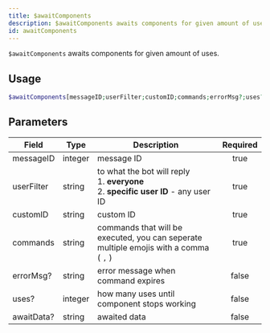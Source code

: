 ```yaml
---
title: $awaitComponents
description: $awaitComponents awaits components for given amount of uses.
id: awaitComponents
---
```


`$awaitComponents` awaits components for given amount of uses.

## Usage

```php
$awaitComponents[messageID;userFilter;customID;commands;errorMsg?;uses?;awaitData?]
```

## Parameters

| Field      | Type    | Description                                                                                    | Required |
|------------|---------|------------------------------------------------------------------------------------------------|:--------:|
| messageID  | integer | message ID                                                                                     |   true   |
| userFilter | string  | to what the bot will reply <br /> 1. **everyone** <br /> 2. **specific user ID** - any user ID |   true   |
| customID   | string  | custom ID                                                                                      |   true   |
| commands   | string  | commands that will be executed, you can seperate multiple emojis with a comma ( `,` )          |   true   |
| errorMsg?  | string  | error message when command expires                                                             |  false   |
| uses?      | integer | how many uses until component stops working                                                             |  false   |
| awaitData?      | string  | awaited data                                                                                   |  false   |
